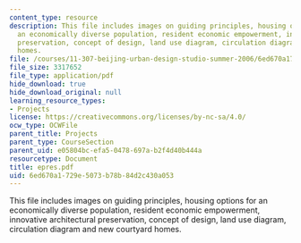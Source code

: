 ```yaml
---
content_type: resource
description: This file includes images on guiding principles, housing options for
  an economically diverse population, resident economic empowerment, innovative architectural
  preservation, concept of design, land use diagram, circulation diagram and new courtyard
  homes.
file: /courses/11-307-beijing-urban-design-studio-summer-2006/6ed670a1729e5073b78b84d2c430a053_epres.pdf
file_size: 3317652
file_type: application/pdf
hide_download: true
hide_download_original: null
learning_resource_types:
- Projects
license: https://creativecommons.org/licenses/by-nc-sa/4.0/
ocw_type: OCWFile
parent_title: Projects
parent_type: CourseSection
parent_uid: e05804bc-efa5-0478-697a-b2f4d40b444a
resourcetype: Document
title: epres.pdf
uid: 6ed670a1-729e-5073-b78b-84d2c430a053
---
```

This file includes images on guiding principles, housing options for an economically diverse population, resident economic empowerment, innovative architectural preservation, concept of design, land use diagram, circulation diagram and new courtyard homes.
